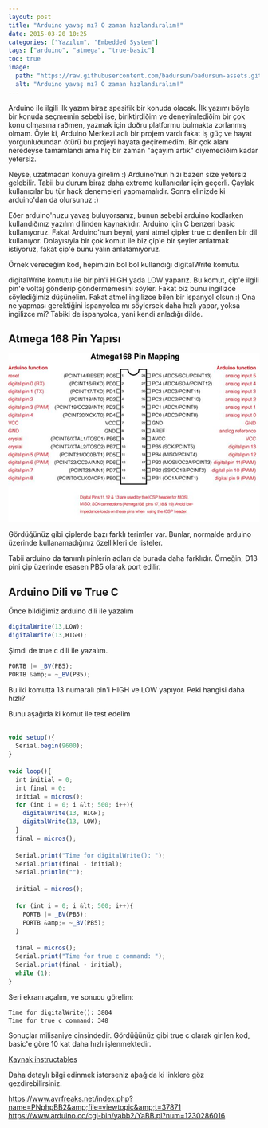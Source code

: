```yaml
---
layout: post
title: "Arduino yavaş mı? O zaman hızlandıralım!"
date: 2015-03-20 10:25
categories: ["Yazılım", "Embedded System"]
tags: ["arduino", "atmega", "true-basic"]
toc: true
image:
  path: "https://raw.githubusercontent.com/badursun/badursun-assets.github.io/refs/heads/main/img/arduino-performance.jpg"
  alt: "Arduino yavaş mı? O zaman hızlandıralım!"
---
```


Arduino ile ilgili ilk yazım biraz spesifik bir konuda olacak. İlk yazımı böyle bir konuda seçmemin sebebi ise, biriktirdiðim ve deneyimlediðim bir çok konu olmasına raðmen, yazmak için doðru platformu bulmakta zorlanmış olmam. Öyle ki, Arduino Merkezi adlı bir projem vardı fakat iş güç ve hayat yorgunluðundan ötürü bu projeyi hayata geçiremedim. Bir çok alanı neredeyse tamamlandı ama hiç bir zaman "açayım artık" diyemediðim kadar yetersiz.

Neyse, uzatmadan konuya girelim :) Arduino'nun hızı bazen size yetersiz gelebilir. Tabii bu durum biraz daha extreme kullanıcılar için geçerli. Çaylak kullanıcılar bu tür hack denemeleri yapmamalıdır. Sonra elinizde ki arduino'dan da olursunuz :)

Eðer arduino'nuzu yavaş buluyorsanız, bunun sebebi arduino kodlarken kullandıðınız yazılım dilinden kaynaklıdır. Arduino için C benzeri basic kullanıyoruz. Fakat Arduino'nun beyni, yani atmel çipler true c denilen bir dil kullanıyor. Dolayısıyla bir çok komut ile biz çip'e bir şeyler anlatmak istiyoruz, fakat çip'e bunu yalın anlatamıyoruz.

Örnek vereceğim kod, hepimizin bol bol kullandığı digitalWrite komutu.

digitalWrite komutu ile bir pin'i HIGH yada LOW yaparız. Bu komut, çip'e ilgili pin'e voltaj gönderip göndermemesini söyler. Fakat biz bunu ingilizce söylediğimiz düşünelim. Fakat atmel ingilizce bilen bir ispanyol olsun :) Ona ne yapması gerektiğini ispanyolca mı söylersek daha hızlı yapar, yoksa ingilizce mi? Tabiki de ispanyolca, yani kendi anladığı dilde.

## Atmega 168 Pin Yapısı
![Atmega 168 pin yapısı](https://raw.githubusercontent.com/badursun/badursun-assets.github.io/refs/heads/main/img/0d6482d867b07eec4d0d6c209f922418.jpg)

Gördüğünüz gibi çiplerde bazı farklı terimler var. Bunlar, normalde arduino üzerinde kullanamadığınız özellikleri de listeler.

Tabii arduino da tanımlı pinlerin adları da burada daha farklıdır. Örneğin; D13 pini çip üzerinde esasen PB5 olarak port edilir.

## Arduino Dili ve True C
Önce bildiğimiz arduino dili ile yazalım

```javascript
digitalWrite(13,LOW);
digitalWrite(13,HIGH);
```

Şimdi de true c dili ile yazalım.

```javascript
PORTB |= _BV(PB5);
PORTB &amp;= ~_BV(PB5);
```

Bu iki komutta 13 numaralı pin'i HIGH ve LOW yapıyor. Peki hangisi daha hızlı?

Bunu aşağıda ki komut ile test edelim

```javascript

void setup(){
  Serial.begin(9600);
}

void loop(){
  int initial = 0;
  int final = 0;
  initial = micros();
  for (int i = 0; i &lt; 500; i++){
    digitalWrite(13, HIGH);
    digitalWrite(13, LOW);
  }
  final = micros();

  Serial.print("Time for digitalWrite(): ");
  Serial.print(final - initial);
  Serial.println("");

  initial = micros();

  for (int i = 0; i &lt; 500; i++){
    PORTB |= _BV(PB5);
    PORTB &amp;= ~_BV(PB5);
  }

  final = micros();
  Serial.print("Time for true c command: ");
  Serial.print(final - initial);
  while (1);
}
```

Seri ekranı açalım, ve sonucu görelim:

```log
Time for digitalWrite(): 3804
Time for true c command: 348
```

Sonuçlar milisaniye cinsindedir. Gördüğünüz gibi true c olarak girilen kod, basic'e göre 10 kat daha hızlı işlenmektedir.

[Kaynak instructables](https://www.instructables.com/id/Arduino-is-Slow-and-how-to-fix-it/?ALLSTEPS)

Daha detaylı bilgi edinmek isterseniz aþağıda ki linklere göz gezdirebilirsiniz.

https://www.avrfreaks.net/index.php?name=PNphpBB2&amp;file=viewtopic&amp;t=37871
https://www.arduino.cc/cgi-bin/yabb2/YaBB.pl?num=1230286016